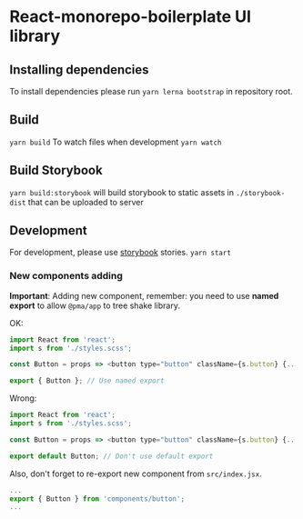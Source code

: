 # React-monorepo-boilerplate UI library

## Installing dependencies

To install dependencies please run `yarn lerna bootstrap` in repository root.

## Build

`yarn build`
To watch files when development
`yarn watch`

## Build Storybook

`yarn build:storybook` will build storybook to static assets in `./storybook-dist` that can be uploaded to server

## Development

For development, please use [storybook](https://github.com/storybooks/storybook) stories.
`yarn start`

### New components adding

**Important**: Adding new component, remember: you need to use **named export** to allow `@pma/app` to tree shake library.

OK:

```javascript
import React from 'react';
import s from './styles.scss';

const Button = props => <button type="button" className={s.button} {...props} />;

export { Button }; // Use named export
```

Wrong:

```javascript
import React from 'react';
import s from './styles.scss';

const Button = props => <button type="button" className={s.button} {...props} />;

export default Button; // Don't use default export
```

Also, don't forget to re-export new component from `src/index.jsx`.

```javascript
...
export { Button } from 'components/button';
...
```
